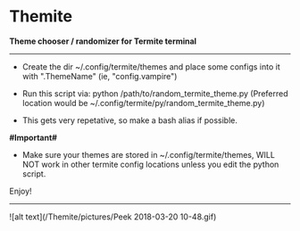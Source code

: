 # Themite

__Theme chooser / randomizer for Termite terminal__

-----------------------------------------------

- Create the dir ~/.config/termite/themes and place some configs into it with ".ThemeName" (ie, "config.vampire")

- Run this script via: python /path/to/random_termite_theme.py (Preferred location would be ~/.config/termite/py/random_termite_theme.py)

- This gets very repetative, so make a bash alias if possible.

__#Important#__

- Make sure your themes are stored in ~/.config/termite/themes, WILL NOT work in other termite config locations unless you edit the python script. 

Enjoy!

----------------------------------------------------------------------------------------------

![alt text](/Themite/pictures/Peek 2018-03-20 10-48.gif)
